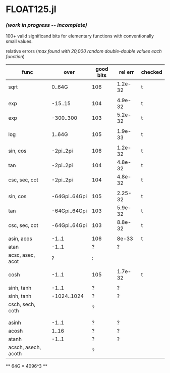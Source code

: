 # FLOAT125.jl  
### *(work in progress -- incomplete)*
100+ valid significand bits for elementary functions with conventionally small values.

  relative errors (*max found with 20,000 random double-double values each function*)


| func | over | good bits | rel err | checked |
|------|------|-----------|---------|---------|
| sqrt | 0..64G | 106 | 1.2e-32 | t |
|      |             |     |       |  |
| exp  | -15..15   | 104 | 4.9e-32 |t  |
| exp  | -300..300   | 103 | 5.2e-32 |t |
|      |             |     |       | |
| log  |    1..64G   | 105 | 1.9e-33 |t  |
|      |             |     |       | |
| sin, cos  | -2pi..2pi   | 106 | 1.2e-32 | t |
| tan  | -2pi..2pi   | 104 | 4.8e-32 | t |
| csc, sec, cot | -2pi..2pi | 104 | 4.8e-32 | t |
|      |             |     |       | |
| sin, cos  | -64Gpi..64Gpi   | 105 | 2.25-32 | t |
| tan  | -64Gpi..64Gpi   | 103 | 5.9e-32 | t |
| csc, sec, cot | -64Gpi..64Gpi | 103 | 8.8e-32 | t |
|      |             |     |       |
| asin, acos  | -1..1     | 106 | 8e-33 | t |
| atan  | -1..1   | ? | ? |
| acsc, asec, acot  | ? | :  |  |
|      |             |     |       |
| cosh  | -1..1   | 105 | 1.7e-32 | t |
|      |             |     |       |
| sinh, tanh  | -1..1   | ? | ? | |
| sinh, tanh  | -1024..1024   | ? | ? | |
| csch, sech, coth  | | ?  |  |
|      |            |     |       |
|      |            |     |       |
| asinh  | -1..1     | ? | ? |
| acosh  |  1..16     | ? | ? |
| atanh  | -1..1   | ? | ? |
| acsch, asech, acoth  | | ?  |  |

** 64G = 4096^3 **
